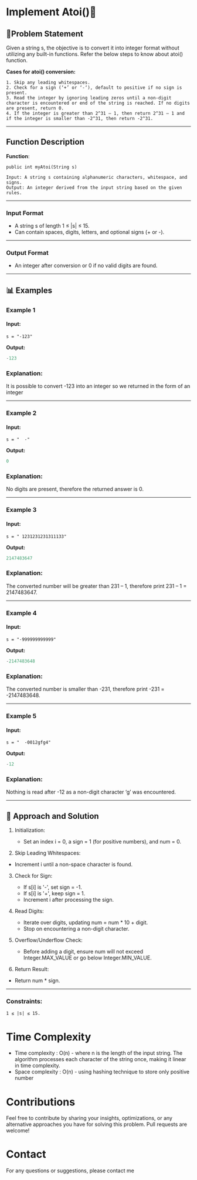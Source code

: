 # Implement Atoi()🔢

## 📜Problem Statement

Given a string s, the objective is to convert it into integer format without utilizing any built-in functions. Refer the below steps to know about atoi() function.

**Cases for atoi() conversion:**

    1. Skip any leading whitespaces.
    2. Check for a sign (‘+’ or ‘-‘), default to positive if no sign is present.
    3. Read the integer by ignoring leading zeros until a non-digit character is encountered or end of the string is reached. If no digits are present, return 0.
    4. If the integer is greater than 2^31 – 1, then return 2^31 – 1 and if the integer is smaller than -2^31, then return -2^31.

---

## Function Description

**Function**:

```
public int myAtoi(String s)

Input: A string s containing alphanumeric characters, whitespace, and signs.
Output: An integer derived from the input string based on the given rules.
```

---

### **Input Format**

- A string s of length 1 ≤ |s| ≤ 15.
- Can contain spaces, digits, letters, and optional signs (+ or -).

---

### **Output Format**

- An integer after conversion or 0 if no valid digits are found.

---

## 📊 Examples

### Example 1

#### Input:

```
s = "-123"

```

**Output:**

```java
-123
```

### Explanation:

It is possible to convert -123 into an integer so we returned in the form of an integer

---

### Example 2

#### Input:

```
s = "  -"

```

**Output:**

```java
0
```

### Explanation:

No digits are present, therefore the returned answer is 0.

---

### Example 3

#### Input:

```
s = " 1231231231311133"

```

**Output:**

```java
2147483647
```

### Explanation:

The converted number will be greater than 231 – 1, therefore print 231 – 1 = 2147483647.

---

### Example 4

#### Input:

```
s = "-999999999999"
```

**Output:**

```java
-2147483648
```

### Explanation:

The converted number is smaller than -231, therefore print -231 = -2147483648.

---

### Example 5

#### Input:

```
s = "  -0012gfg4"
```

**Output:**

```java
-12
```

### Explanation:

Nothing is read after -12 as a non-digit character ‘g’ was encountered.

---

## 🧠 Approach and Solution

1. Initialization:

   - Set an index i = 0, a sign = 1 (for positive numbers), and num = 0.

2. Skip Leading Whitespaces:

- Increment i until a non-space character is found.

3. Check for Sign:

   - If s[i] is '-', set sign = -1.
   - If s[i] is '+', keep sign = 1.
   - Increment i after processing the sign.

4. Read Digits:

   - Iterate over digits, updating num = num \* 10 + digit.
   - Stop on encountering a non-digit character.

5. Overflow/Underflow Check:

   - Before adding a digit, ensure num will not exceed Integer.MAX_VALUE or go below Integer.MIN_VALUE.

6. Return Result:

- Return num \* sign.

---

### Constraints:

```
1 ≤ |s| ≤ 15.
```

# Time Complexity

- Time complexity : O(n) - where n is the length of the input string. The algorithm processes each character of the string once, making it linear in time complexity.
- Space complexity : O(n) - using hashing technique to store only positive number

# Contributions

Feel free to contribute by sharing your insights, optimizations, or any alternative approaches you have for solving this problem. Pull requests are welcome!

# Contact

For any questions or suggestions, please contact me
